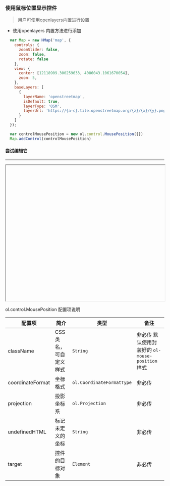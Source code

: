 ### 使用鼠标位置显示控件

> 用户可使用openlayers内置进行设置

* 使用openlayers 内置方法进行添加

```javascript
  var Map = new HMap('map', {
    controls: {
      zoomSlider: false,
      zoom: false,
      rotate: false
    },
    view: {
      center: [12118909.300259633, 4086043.1061670054],
      zoom: 5,
    },
    baseLayers: [
      {
        layerName: 'openstreetmap',
        isDefault: true,
        layerType: 'OSM',
        layerUrl: 'https://{a-c}.tile.openstreetmap.org/{z}/{x}/{y}.png'
      }
    ]
  });

  var controlMousePosition = new ol.control.MousePosition({})
  Map.addControl(controlMousePosition)
```

#### 尝试编辑它
---
<iframe width="100%" height="430"></iframe>

ol.control.MousePosition 配置项说明

| 配置项 | 简介 | 类型 | 备注 |
| --- | --- |--- | --- |
| className | CSS类名，可自定义样式 | `String` | 非必传 默认使用封装好的 ```ol-mouse-position``` 样式 |
| coordinateFormat | 坐标格式 | `ol.CoordinateFormatType` | 非必传 |
| projection | 投影坐标系 | `ol.Projection` | 非必传 |
| undefinedHTML	 | 标记未定义的坐标 | `String` | 非必传 |
| target | 控件的目标对象 | `Element` | 非必传 |

